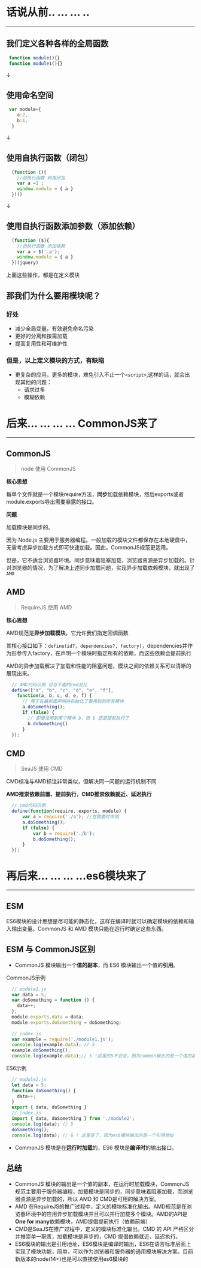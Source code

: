 
# 话说从前.. ... ... ..
***

## 我们定义各种各样的全局函数
```js
 function module(){} 
 function module1(){}
```
↓
## 使用命名空间 
```js
 var module={
    a:2,
    b:1,
  }
```
↓
## 使用自执行函数（闭包）
```js 
  (function (){
    //自执行函数 利用闭包 
    var a =1 ;
    window.module = { a }
  })()
```
↓
## 使用自执行函数添加参数（添加依赖）
```js 
  (function ($){
    //自执行函数 添加依赖
    var a = $('.a');
    window.module = { a }
  })(jquery)
```
上面这些操作，都是在定义模块
## 那我们为什么要用模块呢？
### 好处
* 减少全局变量，有效避免命名污染
* 更好的分离和按需加载
* 提高复用性和可维护性
### 但是，以上定义模块的方式，有缺陷
* 更复杂的应用，更多的模块，难免引入不止一个```<script>```,这样的话，就会出现其他的问题：
  * 请求过多
  * 模糊依赖
  
 

# 后来... ... ... ... CommonJS来了
***
## CommonJS

> node 使用 CommonJS

**核心思想**

每单个文件就是一个模块require方法，**同步**加载依赖模块，然后exports或者module.exports导出需要暴露的接口。

**问题**

加载模块是同步的。

因为 Node.js 主要用于服务器编程。一般加载的模块文件都保存在本地硬盘中，无需考虑异步加载方式即可快速加载。因此，CommonJS规范更适用。

但是，它不适合浏览器环境。同步意味着阻塞加载，浏览器资源是异步加载的。针对浏览器的情况，为了解决上述同步加载问题，实现异步加载依赖模块，就出现了```AMD```

## AMD

> RequireJS 使用 AMD

**核心思想**

AMD规范是**异步加载模块**，它允许我们指定回调函数

其核心接口如下：```define(id?, dependencies?, factory)```，dependencies并作为形参传入factory，在声明一个模块时指定所有的依赖，而这些依赖会提前执行

AMD的异步加载解决了加载和性能的阻塞问题，模块之间的依赖关系可以清晰的展现出来。
```js
  // AMD代码示例 可与下面的cmd对比
  define(["a", "b", "c", "d", "e", "f"], 
    function(a, b, c, d, e, f) { 
      // 等于在最前面声明并初始化了要用到的所有模块
      a.doSomething();
      if (false) {
        // 即便没用到某个模块 b，但 b 还是提前执行了
        b.doSomething()
      } 
  });
```

## CMD

> SeaJS 使用 CMD

CMD标准与AMD标注非常类似，但解决同一问题的运行机制不同

**AMD推崇依赖前置、提前执行，CMD推崇依赖就近、延迟执行**
```js
  // cmd代码示例
  define(function(require, exports, module) {
      var a = require('./a'); //在需要时申明
      a.doSomething();
      if (false) {
          var b = require('./b');
          b.doSomething();
      }
  });
```

# 再后来... ... ... ...es6模块来了
***

## ESM
 ES6模块的设计思想是尽可能的静态化，这样在编译时就可以确定模块的依赖和输入输出变量。CommonJS 和 AMD 模块只能在运行时确定这些东西。

## ESM 与 CommonJS区别
* CommonJS 模块输出一个**值的副本**，而 ES6 模块输出一个值的**引用**。

CommonJS示例
```js
  // module1.js
  var data = 5;
  var doSomething = function () {
    data++;
  };
  module.exports.data = data;
  module.exports.doSomething = doSomething;
  
  // index.js
  var example = require('./module1.js');
  console.log(example.data); // 5
  example.doSomething(); 
  console.log(example.data);// 5 !这里的5不会变，因为common输出的是一个值的副本
```
ES6示例
```js
  // module2.js
  let data = 5;
  function doSomething() {
    data++;
  }
  export { data, doSomething }
  // index.js
  import { data, doSomething } from './module2';
  console.log(data); // 5
  doSomething();
  console.log(data); // 6 ! 这里变了，因为es6模块输出的是一个引用地址
```

* CommonJS 模块是在**运行时加载**的，ES6 模块是**编译时**的输出接口。

## 总结

* CommonJS 模块的输出是一个值的副本，在运行时加载模块，CommonJS 规范主要用于服务器编程，加载模块是同步的，同步意味着阻塞加载，而浏览器资源是异步加载的，所以 AMD 和 CMD是可用的解决方案。
* AMD 在RequireJS的推广过程中，定义的模块标准化输出。AMD规范是在浏览器环境中的应用异步加载模块并且可以并行加载多个模块。AMD的API是**One for many**依赖模块，AMD提倡提前执行（依赖前端）
* CMD是SeaJS在推广过程中，定义的模块标准化输出。CMD 的 API 严格区分并推崇单一职责，加载模块是异步的，CMD 提倡依赖就近、延迟执行。
* ES6模块的输出是引用地址，ES6模块是编译时输出，ES6在语言标准层面上实现了模块功能，简单，可以作为浏览器和服务器的通用模块解决方案。目前新版本的node(14+)也是可以直接使用es6模块的